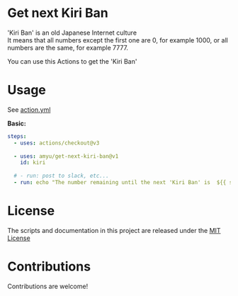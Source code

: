 # Get next Kiri Ban

'Kiri Ban' is an old Japanese Internet culture  
It means that all numbers except the first one are 0, for example 1000, or all numbers are the same, for example 7777.  

You can use this Actions to get the 'Kiri Ban'


# Usage

See [action.yml](action.yml)

**Basic:**
```yaml
steps:
  - uses: actions/checkout@v3
    
  - uses: amyu/get-next-kiri-ban@v1
    id: kiri
      
  # - run: post to slack, etc...
  - run: echo "The number remaining until the next 'Kiri Ban' is  ${{ steps.kiri.outputs.next }}"
```

# License

The scripts and documentation in this project are released under the [MIT License](LICENSE)

# Contributions

Contributions are welcome!
